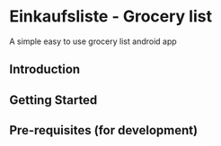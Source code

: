 Einkaufsliste - Grocery list
============================
A simple easy to use grocery list android app

Introduction
------------

Getting Started
---------------

Pre-requisites (for development)
--------------------------------


